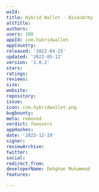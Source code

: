 ```yaml
---
wsId: 
title: Hybrid Wallet - BisonArmy
altTitle: 
authors: 
users: 100
appId: com.hybridwallet
appCountry: 
released: '2022-04-25'
updated: '2022-05-12'
version: '1.0.2'
stars: 
ratings: 
reviews: 
size: 
website: 
repository: 
issue: 
icon: com.hybridwallet.png
bugbounty: 
meta: removed
verdict: fewusers
appHashes: 
date: '2023-12-19'
signer: 
reviewArchive: 
twitter: 
social: 
redirect_from: 
developerName: Dehghan Muhammad
features: 

---
```


